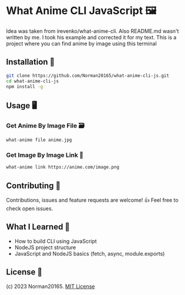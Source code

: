 # What Anime CLI JavaScript 🖼

Idea was taken from irevenko/what-anime-cli. Also README.md wasn't written by me. I took his example and corrected it for my text. This is a project where you can find anime by image using this terminal

## Installation 🔨

```sh
git clone https://github.com/Norman20165/what-anime-cli-js.git
cd what-anime-cli-js
npm install -g
```

## Usage 🖥️

### Get Anime By Image File 🗃️

```sh
what-anime file anime.jpg
```

### Get Image By Image Link 🔗

```sh
what-anime link https://anime.com/image.png
```

## Contributing 🤝

Contributions, issues and feature requests are welcome! 👍
Feel free to check open issues.

## What I Learned 🧠

- How to build CLI using JavaScript
- NodeJS project structure
- JavaScript and NodeJS basics (fetch, async, module.exports)

## License 📑

(c) 2023 Norman20165. [MIT License](https://www.tldrlegal.com/license/mit-license)